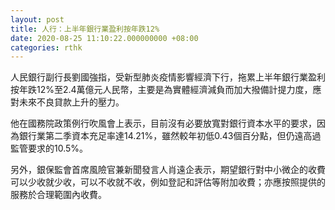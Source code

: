 ```yaml
---
layout: post
title: 人行：上半年銀行業盈利按年跌12%
date: 2020-08-25 11:10:22.000000000 +08:00
categories: rthk
---
```


人民銀行副行長劉國強指，受新型肺炎疫情影響經濟下行，拖累上半年銀行業盈利按年跌12%至2.4萬億元人民幣，主要是為實體經濟減負而加大撥備計提力度，應對未來不良貸款上升的壓力。

他在國務院政策例行吹風會上表示，目前沒有必要放寬對銀行資本水平的要求，因為銀行業第二季資本充足率達14.21%，雖然較年初低0.43個百分點，但仍遠高過監管要求的10.5%。

另外，銀保監會首席風險官兼新聞發言人肖遠企表示，期望銀行對中小微企的收費可以少收就少收，可以不收就不收，例如登記和評估等附加收費；亦應按照提供的服務於合理範圍內收費。

